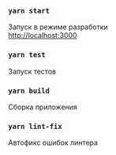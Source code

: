 ### `yarn start`

Запуск в режиме разработки<br />
[http://localhost:3000](http://localhost:3000)

### `yarn test`

Запуск тестов<br />

### `yarn build`

Сборка приложения<br />

### `yarn lint-fix`

Автофикс ошибок линтера<br />


